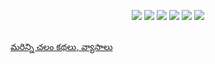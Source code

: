 <!--
.. title: చలం కథలు - ఒరెయ్ వెంకటచలం
.. slug: orey-venkatachalam-amazing-telugu-story-by-chalam
.. date: 2014-04-16 17:05:00 UTC
.. tags: draft
.. category: story, telugu
.. description: Amazing telugu short story by Gudipati Venkatachalam
.. type: text
-->

<p align="center">
<img src="http://1.bp.blogspot.com/-CLLW_Gd22g8/U061nTz1_lI/AAAAAAAAKXE/B0pvnN9YH9E/s1600/gudipati-chalam-stories-orey.png" />

<img src="http://3.bp.blogspot.com/-TdsQJTh_Jqg/U061nuFxKeI/AAAAAAAAKXM/bh_WBXYdBBc/s1600/gudipati-chalam-stories-orey2.png" />

<img src="http://3.bp.blogspot.com/-ub6OHOY_6Bw/U061nwDOVnI/AAAAAAAAKXI/Vz8y6yeGnq4/s1600/gudipati-chalam-stories-orey3.png" />

<img src="http://1.bp.blogspot.com/-U9Jqtb88pcE/U061pPuHg9I/AAAAAAAAKXc/zat-a5CXHvc/s1600/gudipati-chalam-stories-orey4.png" />

<img src="http://1.bp.blogspot.com/-plpfao_H5fc/U061qBRK79I/AAAAAAAAKXo/st2ir-gEwfE/s1600/gudipati-chalam-stories-orey5.png" />

<img src="http://4.bp.blogspot.com/-m2bCdMJ0XcY/U061qDxqNoI/AAAAAAAAKXk/ti7570wny7A/s1600/gudipati-chalam-stories-orey6.png" />

<br />
<br />

<a href="/2014/04/my-favorite-stories-essays-of-chalam.html"> మరిన్ని చలం కథలు, వ్యాసాలు</a>
